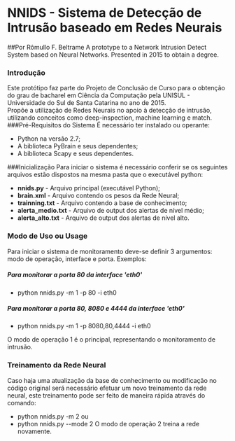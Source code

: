 # NNIDS - Sistema de Detecção de Intrusão baseado em Redes Neurais
##Por Rômullo F. Beltrame
A prototype to a Network Intrusion Detect System based on Neural Networks. Presented in 2015 to obtain a degree.
### Introdução
Este protótipo faz parte do Projeto de Conclusão de Curso para o obtenção do grau de bacharel em Ciência da Computação pela UNISUL - Universidade do Sul de Santa Catarina no ano de 2015.
<br>
Propõe a utilização de Redes Neurais no apoio à detecção de intrusão, utilizando conceitos como deep-inspection, machine learning e match.
###Pré-Requisitos do Sistema
É necessário ter instalado ou operante:
* Python na versão 2.7;
* A biblioteca PyBrain e seus dependentes;
* A biblioteca Scapy e seus dependentes.

###Inicialização
Para iniciar o sistema é necessário conferir se os seguintes arquivos estão dispostos na mesma pasta que o executável python:
* **nnids.py** - Arquivo principal (executável Python);
* **brain.xml** - Arquivo contendo os pesos da Rede Neural;
* **trainning.txt** - Arquivo contendo a base de conhecimento;
* **alerta_medio.txt** - Arquivo de output dos alertas de nível médio;
* **alerta_alto.txt** - Arquivo de output dos alertas de nível alto.

### Modo de Uso ou Usage
Para iniciar o sistema de monitoramento deve-se definir 3 argumentos: modo de operação, interface e porta. Exemplos:
##### Para monitorar a porta 80 da interface 'eth0'
* python nnids.py -m 1 -p 80 -i eth0

##### Para monitorar a porta 80, 8080 e 4444 da interface 'eth0'
* python nnids.py -m 1 -p 8080,80,4444 -i eth0

O modo de operação 1 é o principal, representando o monitoramento de intrusão.

### Treinamento da Rede Neural
Caso haja uma atualização da base de conhecimento ou modificação no código original será necessário efetuar um novo treinamento da rede neural, este treinamento pode ser feito de maneira rápida através do comando:
* python nnids.py -m 2 ou
* python nnids.py --mode 2
O modo de operação 2 treina a rede novamente.
